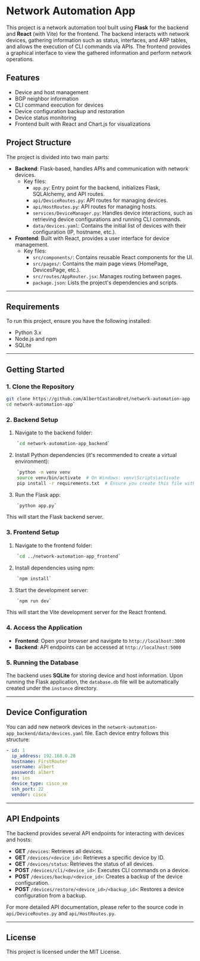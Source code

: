 Network Automation App
======================

This project is a network automation tool built using **Flask** for the backend and **React** (with Vite) for the frontend. The backend interacts with network devices, gathering information such as status, interfaces, and ARP tables, and allows the execution of CLI commands via APIs. The frontend provides a graphical interface to view the gathered information and perform network operations.

Features
--------

-   Device and host management
-   BGP neighbor information
-   CLI command execution for devices
-   Device configuration backup and restoration
-   Device status monitoring
-   Frontend built with React and Chart.js for visualizations

Project Structure
-----------------

The project is divided into two main parts:

-   **Backend**: Flask-based, handles APIs and communication with network devices.
    -   Key files:
        -   `app.py`: Entry point for the backend, initializes Flask, SQLAlchemy, and API routes.
        -   `api/DeviceRoutes.py`: API routes for managing devices.
        -   `api/HostRoutes.py`: API routes for managing hosts.
        -   `services/DeviceManager.py`: Handles device interactions, such as retrieving device configurations and running CLI commands.
        -   `data/devices.yaml`: Contains the initial list of devices with their configuration (IP, hostname, etc.).
-   **Frontend**: Built with React, provides a user interface for device management.
    -   Key files:
        -   `src/components/`: Contains reusable React components for the UI.
        -   `src/pages/`: Contains the main page views (HomePage, DevicesPage, etc.).
        -   `src/routes/AppRouter.jsx`: Manages routing between pages.
        -   `package.json`: Lists the project's dependencies and scripts.

* * * * *

Requirements
------------

To run this project, ensure you have the following installed:

-   Python 3.x
-   Node.js and npm
-   SQLite

* * * * *

Getting Started
---------------

### 1\. Clone the Repository
```bash
git clone https://github.com/AlbertCastanoBret/network-automation-app
cd network-automation-app`
````

### 2\. Backend Setup

1.  Navigate to the backend folder:
```bash
    `cd network-automation-app_backend`
```
2.  Install Python dependencies (it's recommended to create a virtual environment):
```bash
    `python -m venv venv
    source venv/bin/activate  # On Windows: venv\Scripts\activate
    pip install -r requirements.txt  # Ensure you create this file with the needed packages`
```
3.  Run the Flask app:
```bash
    `python app.py`
```
This will start the Flask backend server.

### 3\. Frontend Setup

1.  Navigate to the frontend folder:
```bash
    `cd ../network-automation-app_frontend`
```
2.  Install dependencies using npm:
```bash
    `npm install`
```
3.  Start the development server:
```bash
    `npm run dev`
```
This will start the Vite development server for the React frontend.

### 4\. Access the Application

-   **Frontend**: Open your browser and navigate to `http://localhost:3000`
-   **Backend**: API endpoints can be accessed at `http://localhost:5000`

### 5\. Running the Database

The backend uses **SQLite** for storing device and host information. Upon running the Flask application, the `database.db` file will be automatically created under the `instance` directory.

* * * * *

Device Configuration
--------------------

You can add new network devices in the `network-automation-app_backend/data/devices.yaml` file. Each device entry follows this structure:
```yaml
- id: 1
  ip_address: 192.168.0.28
  hostname: FirstRouter
  username: albert
  password: albert
  os: ios
  device_type: cisco_xe
  ssh_port: 22
  vendor: cisco`
```
* * * * *

API Endpoints
-------------

The backend provides several API endpoints for interacting with devices and hosts:

-   **GET** `/devices`: Retrieves all devices.
-   **GET** `/devices/<device_id>`: Retrieves a specific device by ID.
-   **GET** `/devices/status`: Retrieves the status of all devices.
-   **POST** `/devices/cli/<device_id>`: Executes CLI commands on a device.
-   **POST** `/devices/backup/<device_id>`: Creates a backup of the device configuration.
-   **POST** `/devices/restore/<device_id>/<backup_id>`: Restores a device configuration from a backup.

For more detailed API documentation, please refer to the source code in `api/DeviceRoutes.py` and `api/HostRoutes.py`.

* * * * *

License
-------

This project is licensed under the MIT License.

